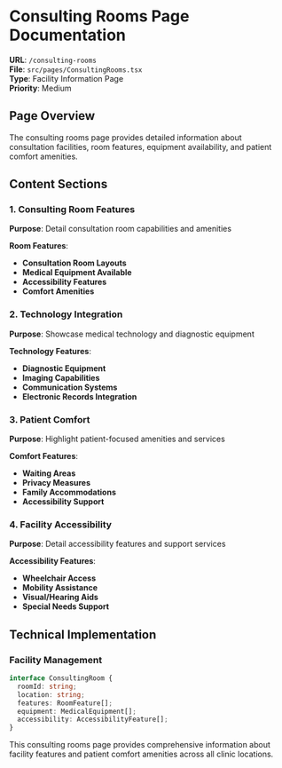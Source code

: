 # Consulting Rooms Page Documentation

**URL**: `/consulting-rooms`  
**File**: `src/pages/ConsultingRooms.tsx`  
**Type**: Facility Information Page  
**Priority**: Medium

## Page Overview

The consulting rooms page provides detailed information about consultation facilities, room features, equipment availability, and patient comfort amenities.

## Content Sections

### 1. Consulting Room Features
**Purpose**: Detail consultation room capabilities and amenities

**Room Features**:
- **Consultation Room Layouts**
- **Medical Equipment Available**
- **Accessibility Features**
- **Comfort Amenities**

### 2. Technology Integration
**Purpose**: Showcase medical technology and diagnostic equipment

**Technology Features**:
- **Diagnostic Equipment**
- **Imaging Capabilities**
- **Communication Systems**
- **Electronic Records Integration**

### 3. Patient Comfort
**Purpose**: Highlight patient-focused amenities and services

**Comfort Features**:
- **Waiting Areas**
- **Privacy Measures**
- **Family Accommodations**
- **Accessibility Support**

### 4. Facility Accessibility
**Purpose**: Detail accessibility features and support services

**Accessibility Features**:
- **Wheelchair Access**
- **Mobility Assistance**
- **Visual/Hearing Aids**
- **Special Needs Support**

## Technical Implementation

### Facility Management
```typescript
interface ConsultingRoom {
  roomId: string;
  location: string;
  features: RoomFeature[];
  equipment: MedicalEquipment[];
  accessibility: AccessibilityFeature[];
}
```

This consulting rooms page provides comprehensive information about facility features and patient comfort amenities across all clinic locations.
